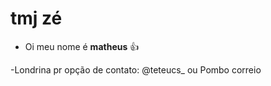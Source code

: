 <h1> tmj zé</h1>

- Oi meu nome é <b>matheus</b> 👍






-Londrina pr
opção de contato: @teteucs_ ou Pombo correio
